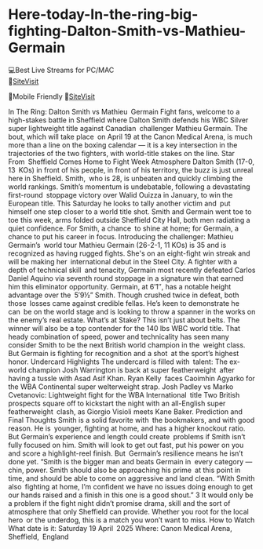 # Here-today-In-the-ring-big-fighting-Dalton-Smith-vs-Mathieu-Germain

💻Best Live Streams for PC/MAC  
🔴[SiteVisit](https://rb.gy/7gxdl6)

📲Mobile  Friendly
🔴[SiteVisit](https://rb.gy/7gxdl6)


In The Ring: Dalton Smith vs Mathieu Germain
Fight fans, welcome to a high-stakes battle in Sheffield where Dalton Smith defends his WBC Silver super lightweight title against Canadian challenger Mathieu Germain. The bout, which will take place on April 19 at the Canon Medical Arena, is much more than a line on the boxing calendar — it is a key intersection in the trajectories of the two fighters, with world-title stakes on the line.
Star From Sheffield Comes Home to Fight Week Atmosphere
Dalton Smith (17-0, 13 KOs) in front of his people, in front of his territory, the buzz is just unreal here in Sheffield. Smith, who is 28, is unbeaten and quickly climbing the world rankings. Smith’s momentum is undebatable, following a devastating first-round stoppage victory over Walid Ouizza in January, to win the European title. This Saturday he looks to tally another victim and put himself one step closer to a world title shot.
Smith and Germain went toe to toe this week, arms folded outside Sheffield City Hall, both men radiating a quiet confidence. For Smith, a chance to shine at home; for Germain, a chance to put his career in focus.
Introducing the challenger: Mathieu Germain’s world tour
Mathieu Germain (26-2-1, 11 KOs) is 35 and is recognized as having rugged fights. She's on an eight-fight win streak and will be making her international debut in the Steel City. A fighter with a depth of technical skill and tenacity, Germain most recently defeated Carlos Daniel Aquino via seventh round stoppage in a signature win that earned him this eliminator opportunity.
Germain, at 6′1″, has a notable height advantage over the 5′9½” Smith. Though crushed twice in defeat, both those losses came against credible fellas. He’s keen to demonstrate he can be on the world stage and is looking to throw a spanner in the works on the enemy’s real estate.
What’s at Stake?
This isn’t just about belts. The winner will also be a top contender for the 140 lbs WBC world title. That heady combination of speed, power and technicality has seen many consider Smith to be the next British world champion in the weight class. But Germain is fighting for recognition and a shot at the sport’s highest honor.
Undercard Highlights
The undercard is filled with talent:
The ex-world champion Josh Warrington is back at super featherweight after having a tussle with Asad Asif Khan.
Ryan Kelly faces Caoimhin Agyarko for the WBA Continental super welterweight strap.
Josh Padley vs Marko Cvetanovic: Lightweight fight for the WBA International title
Two British prospects square off to kickstart the night with an all-English super featherweight clash, as Giorgio Visioli meets Kane Baker.
Prediction and Final Thoughts
Smith is a solid favorite with the bookmakers, and with good reason. He is younger, fighting at home, and has a higher knockout ratio. But Germain’s experience and length could create problems if Smith isn’t fully focused on him. Smith will look to get out fast, put his power on you and score a highlight-reel finish. But Germain’s resilience means he isn’t done yet.
“Smith is the bigger man and beats Germain in every category — chin, power. Smith should also be approaching his prime at this point in time, and should be able to come on aggressive and land clean. “With Smith also fighting at home, I’m confident we have no issues doing enough to get our hands raised and a finish in this one is a good shout.” 3
It would only be a problem if the fight night didn’t promise drama, skill and the sort of atmosphere that only Sheffield can provide. Whether you root for the local hero or the underdog, this is a match you won’t want to miss.
How to Watch
What date is it: Saturday 19 April 2025
Where: Canon Medical Arena, Sheffield, England

